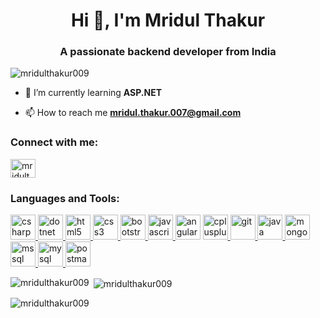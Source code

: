 <h1 align="center">Hi 👋, I'm Mridul Thakur</h1>
<h3 align="center">A passionate backend developer from India</h3>

<p align="left"> <img src="https://komarev.com/ghpvc/?username=mridulthakur009&label=Profile%20views&color=0e75b6&style=flat" alt="mridulthakur009" /> </p>

- 🌱 I’m currently learning **ASP.NET**

- 📫 How to reach me **mridul.thakur.007@gmail.com**

<h3 align="left">Connect with me:</h3>
<p align="left">
<a href="https://linkedin.com/in/mridulthakur0009" target="blank"><img align="center" src="https://brand.linkedin.com/downloads" alt="mridulthakur0009" height="30" width="40" /></a>
</p>

<h3 align="left">Languages and Tools:</h3>
<p align="left"> 
<a href="https://www.w3schools.com/cs/" target="_blank" rel="noreferrer"> <img src="https://upload.wikimedia.org/wikipedia/commons/4/4f/Csharp_Logo.png" alt="csharp" width="40" height="40"/> </a> 
<a href="https://dotnet.microsoft.com/" target="_blank" rel="noreferrer"> <img src="https://cdn.iconscout.com/icon/free/png-512/free-dotnet-283005.png?f=webp&w=256" alt="dotnet" width="40" height="40"/> </a> 
<a href="https://www.w3.org/html/" target="_blank" rel="noreferrer"> <img src="https://upload.wikimedia.org/wikipedia/commons/thumb/6/61/HTML5_logo_and_wordmark.svg/512px-HTML5_logo_and_wordmark.svg.png" alt="html5" width="40" height="40"/> </a> 
<a href="https://www.w3schools.com/css/" target="_blank" rel="noreferrer"> <img src="https://upload.wikimedia.org/wikipedia/commons/d/d5/CSS3_logo_and_wordmark.svg" alt="css3" width="40" height="40"/> </a> 
<a href="https://upload.wikimedia.org/wikipedia/commons/b/b2/Bootstrap_logo.svg" target="_blank" rel="noreferrer"> <img src="[https://raw.githubusercontent.com/devicons/devicon/master/icons/bootstrap/bootstrap-plain-wordmark.svg](https://upload.wikimedia.org/wikipedia/commons/thumb/b/b2/Bootstrap_logo.svg/512px-Bootstrap_logo.svg.png)" alt="bootstrap" width="40" height="40"/> </a> 
<a href="https://angular.io" target="_blank" rel="noreferrer"> <a href="https://developer.mozilla.org/en-US/docs/Web/JavaScript" target="_blank" rel="noreferrer"> <img src="https://upload.wikimedia.org/wikipedia/commons/thumb/6/6a/JavaScript-logo.png/600px-JavaScript-logo.png" alt="javascript" width="40" height="40"/> </a> <img src="https://angular.io/assets/images/logos/angular/angular.svg" alt="angular" width="40" height="40"/> </a>  <a href="https://www.w3schools.com/cpp/" target="_blank" rel="noreferrer"> <img src="https://upload.wikimedia.org/wikipedia/commons/thumb/1/18/ISO_C%2B%2B_Logo.svg/306px-ISO_C%2B%2B_Logo.svg.png" alt="cplusplus" width="40" height="40"/> </a>   <a href="https://git-scm.com/" target="_blank" rel="noreferrer"> <img src="https://www.vectorlogo.zone/logos/git-scm/git-scm-icon.svg" alt="git" width="40" height="40"/> </a>  <a href="https://www.java.com" target="_blank" rel="noreferrer"> <img src="https://static.javatpoint.com/core/images/java-logo1.png" alt="java" width="40" height="40"/> </a>  <a href="https://www.mongodb.com/" target="_blank" rel="noreferrer"> <img src="[https://upload.wikimedia.org/wikipedia/commons/thumb/9/93/MongoDB_Logo.svg/512px-MongoDB_Logo.svg.png](https://www.vectorlogo.zone/logos/mongodb/mongodb-icon.svg)" alt="mongodb" width="40" height="40"/> </a> <a href="https://www.microsoft.com/en-us/sql-server" target="_blank" rel="noreferrer"> <img src="https://www.svgrepo.com/show/303229/microsoft-sql-server-logo.svg" alt="mssql" width="40" height="40"/> </a> <a href="https://www.mysql.com/" target="_blank" rel="noreferrer"> <img src="https://www.mysql.com/common/logos/logo-mysql-170x115.png" alt="mysql" width="40" height="40"/> </a> <a href="https://postman.com" target="_blank" rel="noreferrer"> <img src="https://www.vectorlogo.zone/logos/getpostman/getpostman-icon.svg" alt="postman" width="40" height="40"/> </a> </p>

<p><img align="left" src="https://github-readme-stats.vercel.app/api/top-langs?username=mridulthakur009&show_icons=true&locale=en&layout=compact" alt="mridulthakur009" /></p>

<p>&nbsp;<img align="center" src="https://github-readme-stats.vercel.app/api?username=mridulthakur009&show_icons=true&locale=en" alt="mridulthakur009" /></p>

<p><img align="center" src="https://github-readme-streak-stats.herokuapp.com/?user=mridulthakur009&" alt="mridulthakur009" /></p>
